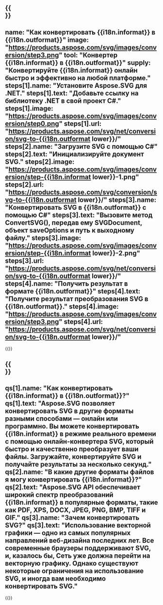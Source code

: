 ﻿---
meta: true
translation: true
deploy: false
---

{{<section howto>}}
---
name: "Как конвертировать {{i18n.informat}} в {{i18n.outformat}}"
image: "https://products.aspose.com/svg/images/conversion/step3.png"
tool: "Конвертер {{i18n.informat}} в {{i18n.outformat}}"
supply: "Конвертируйте {{i18n.informat}} онлайн быстро и эффективно на любой платформе."
steps[1].name: "Установите Aspose.SVG для .NET."
steps[1].text: "Добавьте ссылку на библиотеку .NET в свой проект C#."
steps[1].image: "https://products.aspose.com/svg/images/conversion/step0.png"
steps[1].url: "https://products.aspose.com/svg/net/conversion/svg-to-{{i18n.outformat lower}}/"
steps[2].name: "Загрузите SVG с помощью C#"
steps[2].text: "Инициализируйте документ SVG."
steps[2].image: "https://products.aspose.com/svg/images/conversion/step-{{i18n.informat lower}}-1.png"
steps[2].url: "https://products.aspose.com/svg/conversion/svg-to-{{i18n.outformat lower}}/"
steps[3].name: "Конвертировать SVG в {{i18n.outformat}} с помощью C#"
steps[3].text: "Вызовите метод ConvertSVG(), передав ему SVGDocument, объект saveOptions и путь к выходному файлу."
steps[3].image: "https://products.aspose.com/svg/images/conversion/step-{{i18n.informat lower}}-2.png"
steps[3].url: "https://products.aspose.com/svg/net/conversion/svg-to-{{i18n.outformat lower}}/"
steps[4].name: "Получить результат в формате {{i18n.outformat}}"
steps[4].text: "Получите результат преобразования SVG в {{i18n.outformat}}."
steps[4].image: "https://products.aspose.com/svg/images/conversion/step3.png"
steps[4].url: "https://products.aspose.com/svg/net/conversion/svg-to-{{i18n.outformat lower}}/"
---

{{<import path="/meta/schemas.md" section="howto">}}

{{<section faq>}}
---
qs[1].name: "Как конвертировать {{i18n.informat}} в {{i18n.outformat}}?"
qs[1].text: "Aspose.SVG позволяет конвертировать SVG в другие форматы разными способами — онлайн или программно. Вы можете конвертировать {{i18n.informat}} в режиме реального времени с помощью онлайн-конвертера SVG, который быстро и качественно преобразует ваши файлы. Загружайте, конвертируйте SVG и получайте результаты за несколько секунд."
qs[2].name: "В какие другие форматы файлов я могу конвертировать {{i18n.informat}}?"
qs[2].text: "Aspose.SVG API обеспечивает широкий спектр преобразований {{i18n.informat}} в популярные форматы, такие как PDF, XPS, DOCX, JPEG, PNG, BMP, TIFF и GIF."
qs[3].name: "Зачем конвертировать SVG?"
qs[3].text: "Использование векторной графики — одно из самых популярных направлений веб-дизайна последних лет. Все современные браузеры поддерживают SVG, и, казалось бы, Сеть уже должна перейти на векторную графику. Однако существуют некоторые ограничения на использование SVG, и иногда вам необходимо конвертировать SVG."
---

{{<import path="/meta/schemas.md" section="faq">}}

